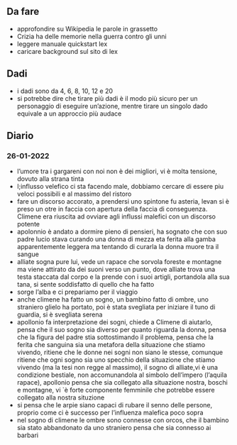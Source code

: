 ## Da fare
- approfondire su Wikipedia le parole in grassetto
- Crizia ha delle memorie nella guerra contro gli unni
- leggere manuale quickstart lex
- caricare background sul sito di lex

## Dadi
- i dadi sono da 4, 6, 8, 10, 12 e 20
- si potrebbe dire che tirare più dadi è il modo più sicuro per un personaggio di eseguire un’azione, mentre tirare un singolo dado equivale a un approccio più audace

## Diario
### 26-01-2022

- l’umore tra i gargareni con noi non è dei migliori, vi è molta tensione, dovuto alla strana tinta
- l;influsso velefico ci sta facendo male, dobbiamo cercare di essere piu veloci possibili e al massimo del ristoro
- fare un discorso accorato, a prendersi uno spintone fu asteria, levan si è preso un otre in faccia con apertura della faccia di conseguenza. Climene era riuscita ad ovviare agli influssi malefici con un discorso potente
- apolonnio è andato a dormire pieno di pensieri, ha sognato che con suo padre lucio stava curando una donna di mezza eta ferita alla gamba apparentemente leggera ma tentando di curarla la donna muore tra il sangue
- alliate sogna pure lui, vede un rapace che sorvola foreste e montagne ma viene attirato da dei suoni verso un punto, dove alliate trova una testa staccata dal corpo e la prende con i suoi artigli, portandola alla sua tana, si sente soddisfatto di quello che ha fatto
- sorge l’alba e ci prepariamo per il viaggio
- anche climene ha fatto un sogno, un bambino fatto di ombre, uno straniero glielo ha portato, poi è stata svegliata per iniziare il tuno di guardia, si è svegliata serena
- apollonio fa interpretazione dei sogni, chiede a Climene di aiutarlo, pensa che il suo sogno sia diverso per quanto riguarda la donna, pensa che la figura del padre stia sottostimando il problema, pensa che la ferita che sanguina sia una metafora della situazione che stiamo vivendo, ritiene che le donne nei sogni non siano le stesse, comunque ritiene che ogni sogno sia uno specchio della situazione che stiamo vivendo (ma la tesi non regge al massimo), il sogno di alliate,vi è una condizione bestiale, non accomunandola al simbolo dell’impero (l’aquila rapace), apollonio pensa che sia collegato alla situazione nostra, boschi e montagne, vi `è forte componente femminile che potrebbe essere collegato alla nostra situzione
- si pensa che le arpie siano capaci di rubare il senno delle persone, proprio come ci è successo per l’influenza malefica poco sopra
- nel sogno di climene le ombre sono connesse con orcos, che il bambino sia stato abbandonato da uno straniero pensa che sia connesso ai barbari
